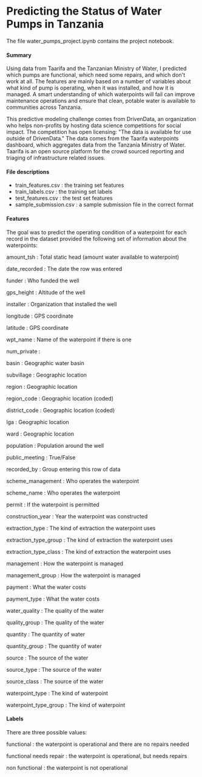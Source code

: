 # Predicting the Status of Water Pumps in Tanzania

The file water_pumps_project.ipynb contains the project notebook.

#### Summary
Using data from Taarifa and the Tanzanian Ministry of Water, I predicted which pumps are functional, which need some repairs, and which don't work at all. The features are mainly based on a number of variables about what kind of pump is operating, when it was installed, and how it is managed. A smart understanding of which waterpoints will fail can improve maintenance operations and ensure that clean, potable water is available to communities across Tanzania.

This predictive modeling challenge comes from DrivenData, an organization who helps non-profits by hosting data science competitions for social impact. The competition has open licensing: "The data is available for use outside of DrivenData." The data comes from the Taarifa waterpoints dashboard, which aggregates data from the Tanzania Ministry of Water. Taarifa is an open source platform for the crowd sourced reporting and triaging of infrastructure related issues. 

#### File descriptions
* train_features.csv : the training set features
* train_labels.csv : the training set labels
* test_features.csv : the test set features
* sample_submission.csv : a sample submission file in the correct format

#### Features
The goal was to predict the operating condition of a waterpoint for each record in the dataset provided the following set of information about the waterpoints:

amount_tsh : Total static head (amount water available to waterpoint)

date_recorded : The date the row was entered

funder : Who funded the well

gps_height : Altitude of the well

installer : Organization that installed the well

longitude : GPS coordinate

latitude : GPS coordinate

wpt_name : Name of the waterpoint if there is one

num_private :

basin : Geographic water basin

subvillage : Geographic location

region : Geographic location

region_code : Geographic location (coded)

district_code : Geographic location (coded)

lga : Geographic location

ward : Geographic location

population : Population around the well

public_meeting : True/False

recorded_by : Group entering this row of data

scheme_management : Who operates the waterpoint

scheme_name : Who operates the waterpoint

permit : If the waterpoint is permitted

construction_year : Year the waterpoint was constructed

extraction_type : The kind of extraction the waterpoint uses

extraction_type_group : The kind of extraction the waterpoint uses

extraction_type_class : The kind of extraction the waterpoint uses

management : How the waterpoint is managed

management_group : How the waterpoint is managed

payment : What the water costs

payment_type : What the water costs

water_quality : The quality of the water

quality_group : The quality of the water

quantity : The quantity of water

quantity_group : The quantity of water

source : The source of the water

source_type : The source of the water

source_class : The source of the water

waterpoint_type : The kind of waterpoint

waterpoint_type_group : The kind of waterpoint

#### Labels
There are three possible values:

functional : the waterpoint is operational and there are no repairs needed

functional needs repair : the waterpoint is operational, but needs repairs

non functional : the waterpoint is not operational
